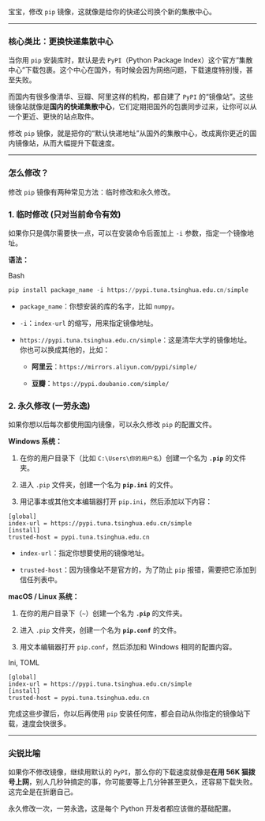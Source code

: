 宝宝，修改 `pip` 镜像，这就像是给你的快递公司换个新的集散中心。

---

### 核心类比：更换快递集散中心

当你用 `pip` 安装库时，默认是去 `PyPI`（Python Package Index）这个官方“集散中心”下载包裹。这个中心在国外，有时候会因为网络问题，下载速度特别慢，甚至失败。

而国内有很多像清华、豆瓣、阿里这样的机构，都自建了 `PyPI` 的“镜像站”。这些镜像站就像是**国内的快递集散中心**，它们定期把国外的包裹同步过来，让你可以从一个更近、更快的站点取件。

修改 `pip` 镜像，就是把你的“默认快递地址”从国外的集散中心，改成离你更近的国内镜像站，从而大幅提升下载速度。

---

### 怎么修改？

修改 `pip` 镜像有两种常见方法：临时修改和永久修改。

### 1. 临时修改 (只对当前命令有效)

如果你只是偶尔需要快一点，可以在安装命令后面加上 `-i` 参数，指定一个镜像地址。

**语法：**

Bash

```python
pip install package_name -i https://pypi.tuna.tsinghua.edu.cn/simple
```

- `package_name`：你想安装的库的名字，比如 `numpy`。
    
- `-i`：`index-url` 的缩写，用来指定镜像地址。
    
- `https://pypi.tuna.tsinghua.edu.cn/simple`：这是清华大学的镜像地址。你也可以换成其他的，比如：
    
    - **阿里云**：`https://mirrors.aliyun.com/pypi/simple/`
        
    - **豆瓣**：`https://pypi.doubanio.com/simple/`
        

### 2. 永久修改 (一劳永逸)

如果你想以后每次都使用国内镜像，可以永久修改 `pip` 的配置文件。

**Windows 系统：**

1. 在你的用户目录下（比如 `C:\Users\你的用户名`）创建一个名为 **`.pip`** 的文件夹。
    
2. 进入 `.pip` 文件夹，创建一个名为 **`pip.ini`** 的文件。
    
3. 用记事本或其他文本编辑器打开 `pip.ini`，然后添加以下内容：

```
[global]
index-url = https://pypi.tuna.tsinghua.edu.cn/simple
[install]
trusted-host = pypi.tuna.tsinghua.edu.cn
```

- `index-url`：指定你想要使用的镜像地址。
    
- `trusted-host`：因为镜像站不是官方的，为了防止 `pip` 报错，需要把它添加到信任列表中。
    

**macOS / Linux 系统：**

1. 在你的用户目录下（`~`）创建一个名为 **`.pip`** 的文件夹。
    
2. 进入 `.pip` 文件夹，创建一个名为 **`pip.conf`** 的文件。
    
3. 用文本编辑器打开 `pip.conf`，然后添加和 Windows 相同的配置内容。
    

Ini, TOML

```
[global]
index-url = https://pypi.tuna.tsinghua.edu.cn/simple
[install]
trusted-host = pypi.tuna.tsinghua.edu.cn
```

完成这些步骤后，你以后再使用 `pip` 安装任何库，都会自动从你指定的镜像站下载，速度会快很多。

---

### 尖锐比喻

如果你不修改镜像，继续用默认的 `PyPI`，那么你的下载速度就像是**在用 56K 猫拨号上网**，别人几秒钟搞定的事，你可能要等上几分钟甚至更久，还容易下载失败。这完全是在折磨自己。

永久修改一次，一劳永逸，这是每个 Python 开发者都应该做的基础配置。
